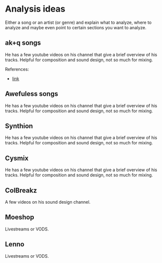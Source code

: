 # Analysis ideas
Either a song or an artist (or genre) and explain what to analyze, where to analyze and maybe even point to certain sections you want to analyze.
## ak+q songs
He has a few youtube videos on his channel that give a brief overview of his tracks. Helpful for composition and sound design, not so much for mixing.

References:
- [link](https://www.youtube.com/watch?v=nP70bnzpYDY)

## Awefuless songs
He has a few youtube videos on his channel that give a brief overview of his tracks. Helpful for composition and sound design, not so much for mixing.

## Synthion
He has a few youtube videos on his channel that give a brief overview of his tracks. Helpful for composition and sound design, not so much for mixing.

## Cysmix
He has a few youtube videos on his channel that give a brief overview of his tracks. Helpful for composition and sound design, not so much for mixing.

## ColBreakz
A few videos on his sound design channel.

## Moeshop
Livestreams or VODS.

## Lenno
Livestreams or VODS.
